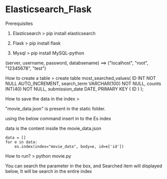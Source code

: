 # Elasticsearch_Flask

Prerequisites
1. Elasticsearch  >
pip install elasticsearch

2. Flask > 
pip install flask

3. Mysql >
pip install MySQL-python

(server, username, password, databsename) ==> ("localhost", "root", "12345678", "test")

How to create a table > 
create table most_searched_values(
   ID INT NOT NULL AUTO_INCREMENT,
   search_term VARCHAR(100) NOT NULL,
   counts INT(40) NOT NULL,
   submission_date DATE,
   PRIMARY KEY ( ID )
);

How to save the data in the index >

"movie_data.json" is present in the static folder. 

using the below command insert in to the Es index

data is the content inside the movie_data.json

```
data = []
for e in data:
    es.index(index="movie_data", body=e, id=e['id'])
```
How to run? > 
python movie.py

You can search the parameter in the box, and Searched item will displayed below, It will be search in the entire index




